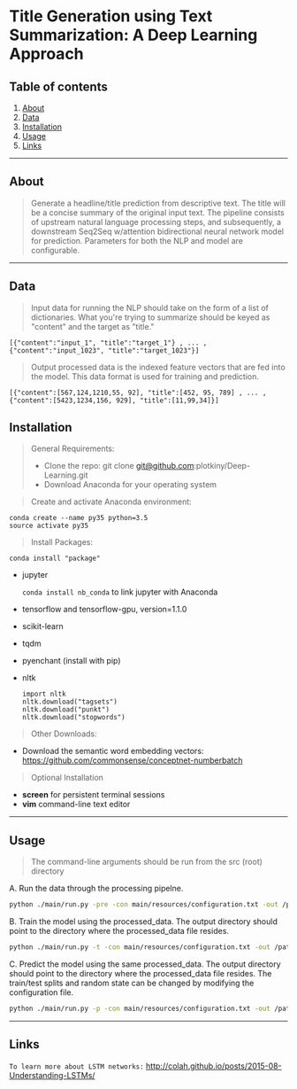 # Title Generation using Text Summarization: A Deep Learning Approach

## Table of contents
1. [About](#about)
2. [Data](#data)
3. [Installation](#installation)
4. [Usage](#usage)
5. [Links](#links)

---

## About <a name="about"></a>
>Generate a headline/title prediction from descriptive text. The title will be a concise summary of the original input text. The pipeline consists of upstream natural language processing steps, and subsequently, a downstream Seq2Seq w/attention bidirectional neural network model for prediction. Parameters for both the NLP and model are configurable.

---

## Data <a name="data"></a>

> Input data for running the NLP should take on the form of a list of dictionaries. What you're trying to summarize should be keyed as "content" and the target as "title."

    [{"content":"input_1", "title":"target_1"} , ... , {"content":"input_1023", "title":"target_1023"}]

>
> Output processed data is the indexed feature vectors that are fed into the model. This data format is used for training and prediction.

    [{"content":[567,124,1210,55, 92], "title":[452, 95, 789] , ... , {"content":[5423,1234,156, 929], "title":[11,99,34]}]

## Installation <a name="installation"></a>
>General Requirements:
>
>* Clone the repo: git clone git@github.com:plotkiny/Deep-Learning.git
>* Download Anaconda for your operating system

>Create and activate Anaconda environment:

    conda create --name py35 python=3.5
    source activate py35

>Install Packages:
   
    conda install "package"
* jupyter  

    `conda install nb_conda` to link jupyter with Anaconda
* tensorflow and tensorflow-gpu, version=1.1.0
* scikit-learn
* tqdm
* pyenchant (install with pip)
* nltk

     `import nltk`  
     `nltk.download("tagsets")`  
     `nltk.download("punkt")`  
     `nltk.download("stopwords")`  

> Other Downloads:
* Download the semantic word embedding vectors: https://github.com/commonsense/conceptnet-numberbatch
>
>Optional Installation

* __screen__ for persistent terminal sessions
* __vim__ command-line text editor

---

## Usage <a name="usage"></a>
>The command-line arguments should be run from the src (root) directory


A.	Run the data through the processing pipelne.
```bash
python ./main/run.py -pre -con main/resources/configuration.txt -out /path_to_output_directory
```
B.	Train the model using the processed_data. The output directory should point to the directory where the processed_data file resides. 
```bash
python ./main/run.py -t -con main/resources/configuration.txt -out /path_to_output_directory
```
C.	Predict the model using the same processed_data. The output directory should point to the directory where the processed_data file resides. The train/test splits and random state can be changed by modifying the configuration file. 
```bash
python ./main/run.py -p -con main/resources/configuration.txt -out /path_to_output_directory
```
---

## Links <a name="links"></a>

`To learn more about LSTM networks:` http://colah.github.io/posts/2015-08-Understanding-LSTMs/

